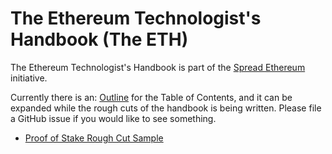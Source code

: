 # The Ethereum Technologist's Handbook (The ETH)

The Ethereum Technologist's Handbook is part of the [Spread Ethereum](https://spreadethereum.com/) initiative.

Currently there is an: [Outline](outline.md) for the Table of Contents, and it can be expanded while the rough cuts of the handbook is being written. Please file a GitHub issue if you would like to see something.

- [Proof of Stake Rough Cut Sample](sample-Ch04-ProofOfStake-intro.md)

